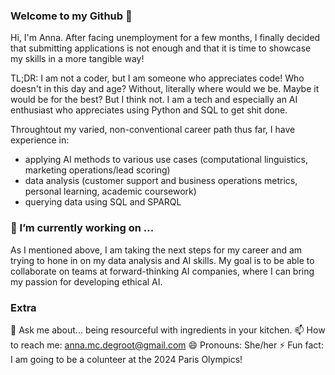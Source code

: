 ### Welcome to my Github 👋

Hi, I'm Anna. After facing unemployment for a few months, I finally decided that submitting applications is not enough and that it is time to showcase my skills in a more tangible way!

TL;DR: I am not a coder, but I am someone who appreciates code! Who doesn't in this day and age? Without, literally where would we be. Maybe it would be for the best? But I think not. I am a tech and especially an AI enthusiast who appreciates using Python and SQL to get shit done. 

Throughtout my varied, non-conventional career path thus far, I have experience in:
- applying AI methods to various use cases (computational linguistics, marketing operations/lead scoring)
- data analysis (customer support and business operations metrics, personal learning, academic coursework)
- querying data using SQL and SPARQL

### 🌱 I’m currently working on ...
As I mentioned above, I am taking the next steps for my career and am trying to hone in on my data analysis and AI skills. My goal is to be able to collaborate on teams at forward-thinking AI companies, where I can bring my passion for developing ethical AI. 

### Extra
💬 Ask me about... being resourceful with ingredients in your kitchen.
📫 How to reach me: anna.mc.degroot@gmail.com
😄 Pronouns: She/her
⚡ Fun fact: I am going to be a colunteer at the 2024 Paris Olympics!
